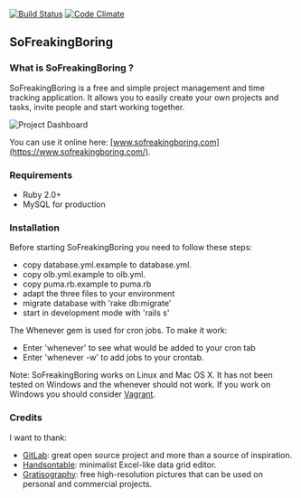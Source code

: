 [![Build Status](https://travis-ci.org/frocher/sofreakingboring.svg?branch=master)](https://travis-ci.org/frocher/sofreakingboring)
[![Code Climate](https://codeclimate.com/github/frocher/sofreakingboring/badges/gpa.svg)](https://codeclimate.com/github/frocher/sofreakingboring)

## SoFreakingBoring

### What is SoFreakingBoring ?

SoFreakingBoring is a free and simple project management and time tracking application. It allows you to easily create your own projects and tasks, invite people and start working together.

![Project Dashboard](https://cloud.githubusercontent.com/assets/7987747/4908740/147eacae-646d-11e4-9971-9ebe095588fe.png)

You can use it online here: [www.sofreakingboring.com](https://www.sofreakingboring.com/).

### Requirements

* Ruby 2.0+
* MySQL for production

### Installation

Before starting SoFreakingBoring you need to follow these steps:

* copy database.yml.example to database.yml. 
* copy olb.yml.example to olb.yml.
* copy puma.rb.example to puma.rb
* adapt the three files to your environment
* migrate database with 'rake db:migrate'
* start in development mode with 'rails s'

The Whenever gem is used for cron jobs. To make it work:
* Enter 'whenever' to see what would be added to your cron tab
* Enter 'whenever -w' to add jobs to your crontab.


Note: SoFreakingBoring works on Linux and Mac OS X. It has not been tested on Windows and the whenever should not work. If you work on Windows you should consider [Vagrant](https://www.vagrantup.com/).


### Credits

I want to thank:

* [GitLab](https://gitlab.com/): great open source project and more than a source of inspiration.
* [Handsontable](http://handsontable.com/): minimalist Excel-like data grid editor.
* [Gratisography](http://gratisography.com/): free high-resolution pictures that can be used on personal and commercial projects.
